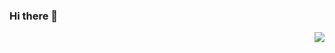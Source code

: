 ### Hi there 👋

<!--
**ll0302/ll0302** is a ✨ _special_ ✨ repository because its `README.md` (this file) appears on your GitHub profile.

Here are some ideas to get you started:

- 🔭 I’m currently working on ...
- 🌱 I’m currently learning ...
- 👯 I’m looking to collaborate on ...
- 🤔 I’m looking for help with ...
- 💬 Ask me about ...
- 📫 How to reach me: ...
- 😄 Pronouns: ...
- ⚡ Fun fact: ...
-->
<img align="right" src="ll0302-readme-stars.vercel.app/api?username=ll0302&show_icons=true&icon_color=CE1D2D&text_color=718096&bg_color=ffffff&hide_title=true" />
